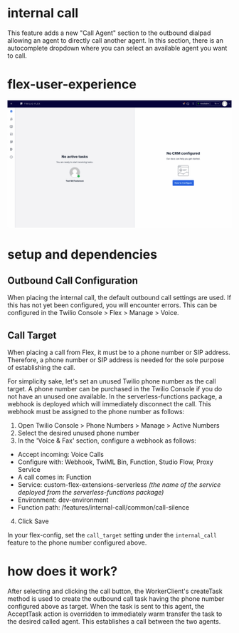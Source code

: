 # internal call

This feature adds a new "Call Agent" section to the outbound dialpad allowing an agent to directly call another agent. In this section, there is an autocomplete dropdown where you can select an available agent you want to call.

# flex-user-experience

![Internal call demo](screenshots/internal-call.gif)

# setup and dependencies

## Outbound Call Configuration

When placing the internal call, the default outbound call settings are used. If this has not yet been configured, you will encounter errors. This can be configured in the Twilio Console > Flex > Manage > Voice.

## Call Target

When placing a call from Flex, it must be to a phone number or SIP address. Therefore, a phone number or SIP address is needed for the sole purpose of establishing the call.

For simplicity sake, let's set an unused Twilio phone number as the call target. A phone number can be purchased in the Twilio Console if you do not have an unused one available. In the serverless-functions package, a webhook is deployed which will immediately disconnect the call. This webhook must be assigned to the phone number as follows:

1. Open Twilio Console > Phone Numbers > Manage > Active Numbers
2. Select the desired unused phone number
3. In the 'Voice & Fax' section, configure a webhook as follows:
  - Accept incoming: Voice Calls
  - Configure with: Webhook, TwiML Bin, Function, Studio Flow, Proxy Service
  - A call comes in: Function
  - Service: custom-flex-extensions-serverless _(the name of the service deployed from the serverless-functions package)_
  - Environment: dev-environment
  - Function path: /features/internal-call/common/call-silence
4. Click Save

In your flex-config, set the `call_target` setting under the `internal_call` feature to the phone number configured above.

# how does it work?

After selecting and clicking the call button, the WorkerClient's createTask method is used to create the outbound call task having the phone number configured above as target. When the task is sent to this agent, the AcceptTask action is overridden to immediately warm transfer the task to the desired called agent. This establishes a call between the two agents.